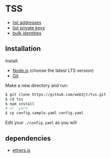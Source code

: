 # TSS

- [list addresses](./md/listAddr.md)
- [list private keys](./md/listPriv.md)
- [bulk identities](./md/idents.md)


## Installation

Install:

- [Node.js](https://nodejs.org/en/) (choose the latest LTS version)
- [Git](https://git-scm.com/)

Make a new directory and run:

```bash
$ git clone https://github.com/web3jt/tss.git
$ cd tss
$ npm install
# or `yarn`
$ cp config.sample.yaml config.yaml
```

Edit your `./config.yaml` as you will


## dependencies

- [ethers.js](https://docs.ethers.org/v6/)

